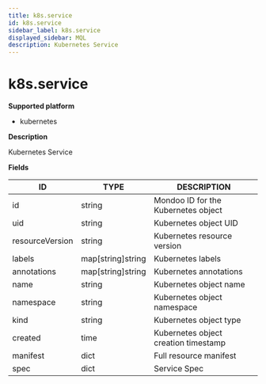 ```yaml
---
title: k8s.service
id: k8s.service
sidebar_label: k8s.service
displayed_sidebar: MQL
description: Kubernetes Service
---
```


# k8s.service

**Supported platform**

- kubernetes

**Description**

Kubernetes Service

**Fields**

| ID              | TYPE              | DESCRIPTION                          |
| --------------- | ----------------- | ------------------------------------ |
| id              | string            | Mondoo ID for the Kubernetes object  |
| uid             | string            | Kubernetes object UID                |
| resourceVersion | string            | Kubernetes resource version          |
| labels          | map[string]string | Kubernetes labels                    |
| annotations     | map[string]string | Kubernetes annotations               |
| name            | string            | Kubernetes object name               |
| namespace       | string            | Kubernetes object namespace          |
| kind            | string            | Kubernetes object type               |
| created         | time              | Kubernetes object creation timestamp |
| manifest        | dict              | Full resource manifest               |
| spec            | dict              | Service Spec                         |
